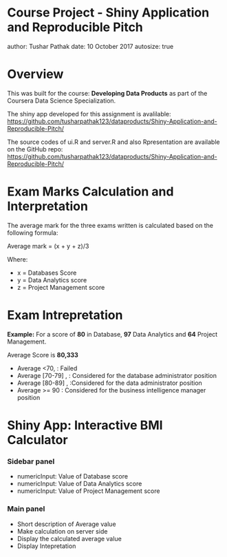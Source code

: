 Course Project - Shiny Application and Reproducible Pitch
========================================================
author: Tushar Pathak 
date: 10 October 2017
autosize: true

Overview
========================================================

This was built for the course: **Developing Data Products** as part of the Coursera Data Science Specialization.

The shiny app developed for this assignment is avalilable: https://github.com/tusharpathak123/dataproducts/Shiny-Application-and-Reproducible-Pitch/

The source codes of ui.R and server.R and also Rpresentation are available on the GitHub repo: https://github.com/tusharpathak123/dataproducts/Shiny-Application-and-Reproducible-Pitch/

Exam Marks Calculation and Interpretation
========================================================
The average mark for the three exams written is calculated based on the following formula:

Average mark = (x + y + z)/3

Where:

- x = Databases Score 
- y = Data Analytics score 
- z = Project Management score 

Exam Intrepretation
========================================================

**Example:**
For a score of **80** in Database, **97** Data Analytics and **64** Project Management.

Average Score is **80,333**

- Average <70, : Failed
- Average [70-79] , : Considered for the database administrator position
- Average [80-89] , :Considered for the data administrator position
- Average >= 90 : Considered for the business intelligence manager position


Shiny App: Interactive BMI Calculator
========================================================

### Sidebar panel

- numericInput: Value of Database score
- numericInput: Value of Data Analytics score
- numericInput: Value of Project Management score

### Main panel

- Short description of Average value
- Make calculation on server side
- Display the calculated average value
- Display Intepretation
